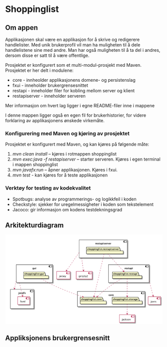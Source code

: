 # Shoppinglist

## Om appen
Applikasjonen skal være en applikasjon for å skrive og redigerere handlelister. 
Med unik brukerprofil vil man ha muligheten til å dele handlelistene sine med andre.
Man har også muligheten til å ta del i andres, dersom disse er satt til å være offentlige.

Prosjektet er konfigurert som et multi-modul-prosjekt med Maven.
Prosjektet er her delt i modulene:
- core -  innheolder applikasjonens domene- og persistenslag
- fxui - inneholder brukergrensesnittet 
- restapi - inneholder filer for kobling mellom server og klient 
- restapiserver - inneholder serveren

Mer informasjon om hvert lag ligger i egne README-filer inne i mappene

I denne mappen ligger også en egen fil for brukerhistorier, for videre forklaring av applikasjonens ønskede virkemåte. 

### Konfigurering med Maven og kjøring av prosjektet
Prosjektet er konfigurert med Maven, og kan kjøres på følgende måte:
1. *mvn clean install*  – kjøres i rotmappen shoppinglist 
2. *mvn exec:java -f restapiserver* – starter serveren. Kjøres i egen terminal i mappen shoppinglist
3. *mvn javafx:run* – åpner applikasjonen. Kjøres i fxui. 
4. *mvn test* - kan kjøres for å teste applikasjonen


### Verktøy for testing av kodekvalitet 
* Spotbugs: analyse av programmerings- og logikkfeil i koden 
* Checkstyle: sjekker for uregelmessigheter i koden som tekstelement
* Jacoco: gir informasjon om kodens testdekningsgrad 

## Arkitekturdiagram
![](architecture.png)

## Appliksjonens brukergrensesnitt 





